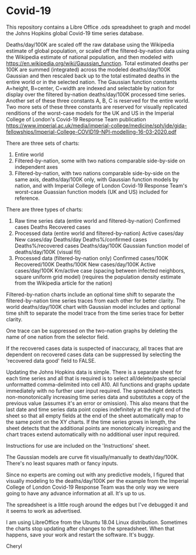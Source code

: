 # Covid-19

This repository contains a Libre Office .ods spreadsheet
  to graph and model the Johns Hopkins global Covid-19 time series database.

Deaths/day/100K are scaled off the raw database using the Wikipedia estimate of global population,
  or scaled off the filtered-by-nation data using the Wikipedia estimate of national population,
  and then modeled with https://en.wikipedia.org/wiki/Gaussian_function.
Total estimated deaths per 100K are summed (integrated) across the modeled deaths/day/100K Gaussian
  and then rescaled back up to the total estimated deaths in the entire world or in the selected nation.
The Gaussian function constants A=height, B=center, C=width are indexed and selectable by nation
  for display over the filtered by-nation deaths/day/100K processed time series.
Another set of these three constants A, B, C is reserved for the entire world.
Two more sets of these three constants are reserved for visually replicated renditions of the
  worst-case models for the UK and US in the Imperial College of London's Covid-19 Response Team publication
  https://www.imperial.ac.uk/media/imperial-college/medicine/sph/ide/gida-fellowships/Imperial-College-COVID19-NPI-modelling-16-03-2020.pdf

There are three sets of charts:
1) Entire world
2) Filtered-by-nation, some with two nations comparable side-by-side on independent axes
3) Filtered-by-nation, with two nations comparable side-by-side on the same axis,
  deaths/day/100K only, with Gaussian function models by nation,
  and with Imperial College of London Covid-19 Response Team's
  worst-case Guassian function models (UK and US) included for reference.

There are three types of charts:
1) Raw time series data (entire world and filtered-by-nation)
  Confirmed cases
  Deaths
  Recovered cases
2) Processed data (entire world and filtered-by-nation)
  Active cases/day
  New cases/day
  Deaths/day
  Deaths%/confirmed cases
  Deaths%/recovered cases
  Deaths/day/100K
  Gaussian function model of deaths/day/100K (visual fit)
3) Processed data (filtered-by-nation only)
  Confirmed cases/100K
  Recovered/100K
  Deaths/100K
  New cases/day/100K
  Active cases/day/100K
  Km/active case
  (spacing between infected neighbors, square uniform grid model)
  (requires the population density estimate from the Wikipedia article for the nation)
  
Filtered-by-nation charts include an optional time shift
  to separate the filtered-by-nation time series traces from each other for better clarity.
  The world deaths/day/100K chart with Gaussian model includes and optional time shift
  to separate the model trace from the time series trace for better clarity.

One trace can be suppressed on the two-nation graphs by deleting the name of one nation from the selector field.

If the recovered cases data is suspected of inaccuracy,
  all traces that are dependent on recovered cases data can be suppressed
  by selecting the 'recovered data good' field to FALSE.

Updating the Johns Hopkins data is simple.
  There is a separate sheet for each time series and all that is required is to
  select all/delete/paste special unformatted comma-delimited into cell A10.
  All functions and graphs update immediately with no further user input required.
  The spreadsheet detects non-monotonically increasing time series data
  and substitutes a copy of the previous value (assumes it's an error or omission).
  This also means that the last date and time series data point copies indefinitely
  at the right end of the sheet so that all empty fields at the end of the sheet
  automatically map to the same point on the XY charts.
  If the time series grows in length,
  the sheet detects that the additional points are monotonically increasing
  and the chart traces extend automatically with no additional user input required.

Instructions for use are included on the 'Instructions' sheet.

The Gaussian models are curve fit visually/manually to death/day/100K.
  There's no least squares math or fancy inputs.
  
Since no experts are coming out with any predictive models,
  I figured that visually modeling to the deaths/day/100K
  per the example from the Imperial College of London Covid-19 Response Team
  was the only way we were going to have any advance information at all.
  It's up to us.

The spreadsheet is a little rough around the edges but I've debugged it and it seems to work as advertised.

I am using LibreOffice from the Ubuntu 18.04 Linux distribution.
  Sometimes the charts stop updating after changes to the spreadsheet.
  When that happens, save your work and restart the software. It's buggy.

Cheryl
